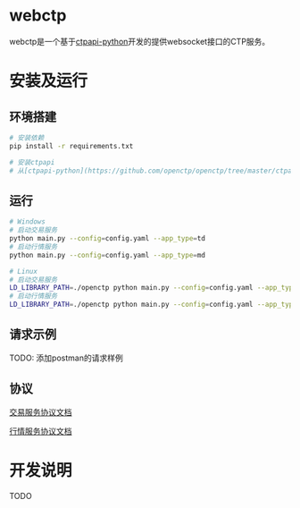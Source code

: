 # webctp
webctp是一个基于[ctpapi-python](https://github.com/openctp/openctp/tree/master/ctpapi-python)开发的提供websocket接口的CTP服务。
# 安装及运行
## 环境搭建
```bash
# 安装依赖
pip install -r requirements.txt

# 安装ctpapi
# 从[ctpapi-python](https://github.com/openctp/openctp/tree/master/ctpapi-python)选择对应的版本复制到openctp目录下
```
## 运行
```bash
# Windows
# 启动交易服务
python main.py --config=config.yaml --app_type=td
# 启动行情服务
python main.py --config=config.yaml --app_type=md

# Linux
# 启动交易服务
LD_LIBRARY_PATH=./openctp python main.py --config=config.yaml --app_type=td
# 启动行情服务
LD_LIBRARY_PATH=./openctp python main.py --config=config.yaml --app_type=md
```
## 请求示例
TODO: 添加postman的请求样例
## 协议
[交易服务协议文档](./docs/td_protocol.md)

[行情服务协议文档](./docs/md_protocol.md)
# 开发说明
TODO
